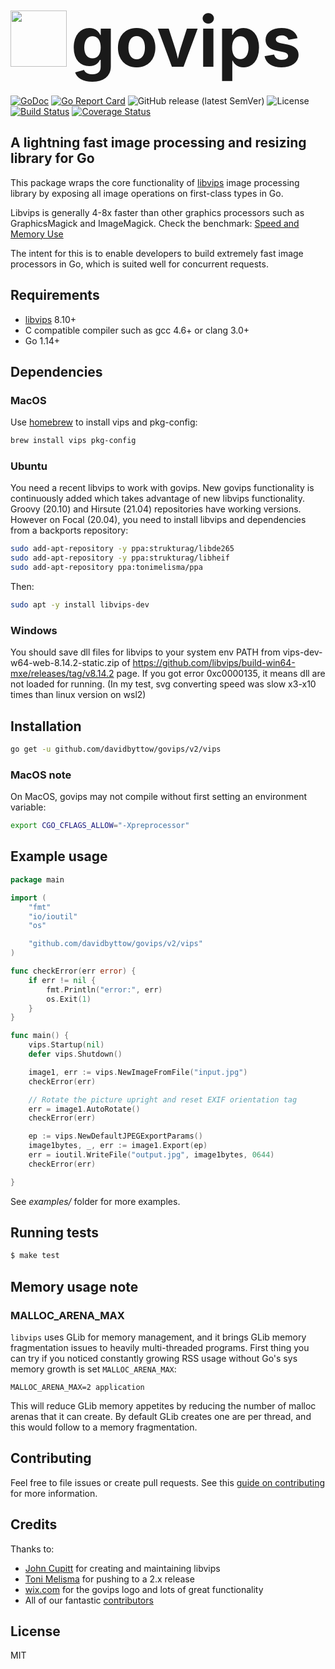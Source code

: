 # <img src="https://raw.githubusercontent.com/davidbyttow/govips/master/assets/SVG/govips.svg" width="90" height="90"> <span style="font-size: 4em;">govips</span>

[![GoDoc](https://godoc.org/github.com/davidbyttow/govips?status.svg)](https://pkg.go.dev/mod/github.com/davidbyttow/govips/v2) [![Go Report Card](https://goreportcard.com/badge/github.com/davidbyttow/govips)](https://goreportcard.com/badge/github.com/davidbyttow/govips) ![GitHub release (latest SemVer)](https://img.shields.io/github/v/release/davidbyttow/govips) ![License](https://img.shields.io/badge/license-MIT-blue.svg) [![Build Status](https://github.com/davidbyttow/govips/workflows/build/badge.svg)](https://github.com/davidbyttow/govips/actions) [![Coverage Status](https://img.shields.io/coveralls/github/davidbyttow/govips)](https://coveralls.io/github/davidbyttow/govips?branch=master)

## A lightning fast image processing and resizing library for Go

This package wraps the core functionality of [libvips](https://github.com/libvips/libvips) image processing library by exposing all image operations on first-class types in Go.

Libvips is generally 4-8x faster than other graphics processors such as GraphicsMagick and ImageMagick. Check the benchmark: [Speed and Memory Use](https://github.com/libvips/libvips/wiki/Speed-and-memory-use)

The intent for this is to enable developers to build extremely fast image processors in Go, which is suited well for concurrent requests.

## Requirements

-   [libvips](https://github.com/libvips/libvips) 8.10+
-   C compatible compiler such as gcc 4.6+ or clang 3.0+
-   Go 1.14+

## Dependencies

### MacOS

Use [homebrew](https://brew.sh/) to install vips and pkg-config:

```bash
brew install vips pkg-config
```

### Ubuntu

You need a recent libvips to work with govips. New govips functionality is continuously added which takes advantage of new libvips functionality. Groovy (20.10) and Hirsute (21.04) repositories have working versions. However on Focal (20.04), you need to install libvips and dependencies from a backports repository:

```bash
sudo add-apt-repository -y ppa:strukturag/libde265
sudo add-apt-repository -y ppa:strukturag/libheif
sudo add-apt-repository ppa:tonimelisma/ppa
```

Then:

```bash
sudo apt -y install libvips-dev
```

### Windows

You should save dll files for libvips to your system env PATH from vips-dev-w64-web-8.14.2-static.zip of https://github.com/libvips/build-win64-mxe/releases/tag/v8.14.2 page. If you got error 0xc0000135, it means dll are not loaded for running. (In my test, svg converting speed was slow x3-x10 times than linux version on wsl2)

## Installation

```bash
go get -u github.com/davidbyttow/govips/v2/vips
```

### MacOS note

On MacOS, govips may not compile without first setting an environment variable:

```bash
export CGO_CFLAGS_ALLOW="-Xpreprocessor"
```

## Example usage

```go
package main

import (
	"fmt"
	"io/ioutil"
	"os"

	"github.com/davidbyttow/govips/v2/vips"
)

func checkError(err error) {
	if err != nil {
		fmt.Println("error:", err)
		os.Exit(1)
	}
}

func main() {
	vips.Startup(nil)
	defer vips.Shutdown()

	image1, err := vips.NewImageFromFile("input.jpg")
	checkError(err)

	// Rotate the picture upright and reset EXIF orientation tag
	err = image1.AutoRotate()
	checkError(err)

	ep := vips.NewDefaultJPEGExportParams()
	image1bytes, _, err := image1.Export(ep)
	err = ioutil.WriteFile("output.jpg", image1bytes, 0644)
	checkError(err)

}
```

See _examples/_ folder for more examples.

## Running tests

```bash
$ make test
```

## Memory usage note
### MALLOC_ARENA_MAX
`libvips` uses GLib for memory management, and it brings GLib memory fragmentation
issues to heavily multi-threaded programs. First thing you can try if you noticed
constantly growing RSS usage without Go's sys memory growth is set `MALLOC_ARENA_MAX`:

```
MALLOC_ARENA_MAX=2 application
```

This will reduce GLib memory appetites by reducing the number of malloc arenas
that it can create. By default GLib creates one are per thread, and this would
follow to a memory fragmentation.

## Contributing

Feel free to file issues or create pull requests. See this [guide on contributing](https://github.com/davidbyttow/govips/blob/master/CONTRIBUTING.md) for more information.

## Credits

Thanks to:

-   [John Cupitt](https://github.com/jcupitt) for creating and maintaining libvips
-   [Toni Melisma](https://github.com/tonimelisma) for pushing to a 2.x release
-   [wix.com](https://wix.com/) for the govips logo and lots of great functionality
-   All of our fantastic [contributors](https://github.com/davidbyttow/govips/graphs/contributors)

## License

MIT
